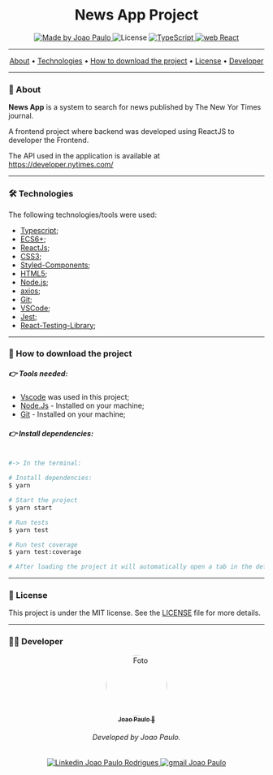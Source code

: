 <h1 align="center">
    News App Project
</h1>

<p align="center">
  <a href="https://www.linkedin.com/in/joaorpereira/">
    <img 
        alt="Made by Joao Paulo" 
        src="https://img.shields.io/badge/MADE%20BY-Joao%20Paulo-%230077b5?style=flat-square&logo=linkedin">
  </a>

  <img alt="License" src="https://img.shields.io/badge/license-MIT-%20brightgreen?style=flat-square&logo=">

  <a href="https://www.typescript.com/">
    <img 
        alt="TypeScript" 
        src="https://img.shields.io/badge/Stack-TypeScript-%230077b5?style=flat-square&logo=TypeScript">
  </a>
  <a href="https://github.com/abner-starkasty/restaurante-padre-cicero/tree/main/frontend">
    <img 
        alt="web React" 
        src="https://img.shields.io/badge/Web-React-%23007ACC?style=flat-square&logo=REACT">
  </a>
</p>

---

<p align="center">
 <a href="#-about">About</a> •
 <a href="#-technologies">Technologies</a> • 
 <a href="#-how-to-download-the-project">How to download the project</a> • 
 <a href="#-license">License</a> • 
 <a href="#-developer">Developer</a>
</p>

---
### 🔖 About

**News App** is a system to search for news published by The New Yor Times journal.

A frontend project where backend was developed using  ReactJS to developer the Frontend.

The API used in the application is available at https://developer.nytimes.com/

---
### 🛠 Technologies

The following technologies/tools were used:

- [Typescript](https://www.typescriptlang.org/);
- [ECS6+](http://www.ecma-international.org/ecma-262/6.0/);
- [ReactJs](https://reactjs.org/);
- [CSS3](https://developer.mozilla.org/en-US/docs/Web/CSS);
- [Styled-Components](https://styled-components.com/);
- [HTML5](https://developer.mozilla.org/en-US/docs/Web/HTML);
- [Node.js](https://nodejs.org/en/);
- [axios](https://www.npmjs.com/package/axios);
- [Git](https://git-scm.com/);
- [VSCode](https://code.visualstudio.com/);
- [Jest](https://jestjs.io/);
- [React-Testing-Library](https://testing-library.com/);

---
### 📎 How to download the project

##### 👉 Tools needed:
- [Vscode](https://code.visualstudio.com/) was used in this project; 
- [Node.Js](https://nodejs.org/en/) - Installed on your machine;
- [Git](https://git-scm.com/downloads) - Installed on your machine;

##### 👉 Install dependencies:

```bash

#-> In the terminal:

# Install dependencies:
$ yarn

# Start the project
$ yarn start

# Run tests
$ yarn test

# Run test coverage
$ yarn test:coverage

# After loading the project it will automatically open a tab in the default browser.

```
---
### 📜 License

This project is under the MIT license. See the [LICENSE](LICENSE) file for more details.

---

### 👨‍💻 Developer

<p align="center">
    <a href="https://blog.rocketseat.com.br/author/thiago/">
        <img 
            style="border-radius: 50%;" 
            src="https://media-exp1.licdn.com/dms/image/C4D03AQGEHyoBgJ7tNQ/profile-displayphoto-shrink_200_200/0/1597502062146?e=1651104000&v=beta&t=1b9bKFZUWulw_Tv4uI8ivzYqL9qlTjiKaWRai4JVMYI" 
            width="120px;" 
            alt="Foto">
        <br/>
        <sub><b>Joao Paulo  🚀</b></sub>
    </a>
</p>
<h6 align="center">
    Developed by Joao Paulo.
</h6>
<p align="center">
    <a href="https://www.linkedin.com/in/joaorpereira">
    <img 
        alt="Linkedin Joao Paulo Rodrigues" 
        src="https://img.shields.io/badge/-Joao%20Paulo-%230077b5?style=flat-square&logo=linkedin">
    </a>
    <a href="mailto:rpjoaopaulo28@gmail.com">
        <img 
            alt="gmail Joao Paulo" 
            src="https://img.shields.io/badge/-Gmail-%23c14438?style=flat-square&logo=gmail&logoColor=white">
    </a>
</p>
